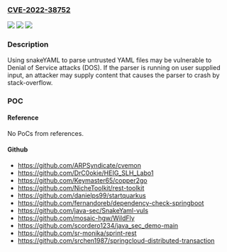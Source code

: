 ### [CVE-2022-38752](https://cve.mitre.org/cgi-bin/cvename.cgi?name=CVE-2022-38752)
![](https://img.shields.io/static/v1?label=Product&message=SnakeYAML&color=blue)
![](https://img.shields.io/static/v1?label=Version&message=%3C%3D%201.31%20&color=brighgreen)
![](https://img.shields.io/static/v1?label=Vulnerability&message=CWE-121%20Stack-based%20Buffer%20Overflow&color=brighgreen)

### Description

Using snakeYAML to parse untrusted YAML files may be vulnerable to Denial of Service attacks (DOS). If the parser is running on user supplied input, an attacker may supply content that causes the parser to crash by stack-overflow.

### POC

#### Reference
No PoCs from references.

#### Github
- https://github.com/ARPSyndicate/cvemon
- https://github.com/DrC0okie/HEIG_SLH_Labo1
- https://github.com/Keymaster65/copper2go
- https://github.com/NicheToolkit/rest-toolkit
- https://github.com/danielps99/startquarkus
- https://github.com/fernandoreb/dependency-check-springboot
- https://github.com/java-sec/SnakeYaml-vuls
- https://github.com/mosaic-hgw/WildFly
- https://github.com/scordero1234/java_sec_demo-main
- https://github.com/sr-monika/sprint-rest
- https://github.com/srchen1987/springcloud-distributed-transaction

